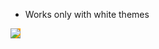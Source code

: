 - Works only with white themes


<img src="https://render.githubusercontent.com/render/math?math=e^{i \pi} = -1" style="background-color:orange;">
